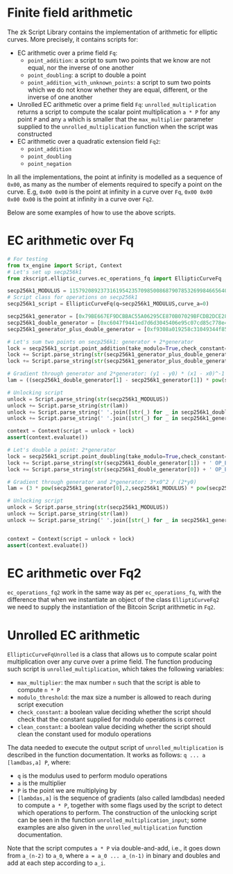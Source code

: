# Finite field arithmetic

The zk Script Library contains the implementation of arithmetic for elliptic curves. More precisely, it contains scripts for:
- EC arithmetic over a prime field `Fq`:
    - `point_addition`: a script to sum two points that we know are not equal, nor the inverse of one another
    - `point_doubling`: a script to double a point
    - `point_addition_with_unknown_points`: a script to sum two points which we do not know whether they are equal, different, or the inverse of one another
- Unrolled EC arithmetic over a prime field `Fq`: `unrolled_multiplication` returns a script to compute the scalar point multiplication `a * P` for any point `P` and any `a` which is smaller that the `max_multiplier` parameter supplied to the `unrolled_multiplication` function when the script was constructed
- EC arithmetic over a quadratic extension field `Fq2`:
    - `point_addition`
    - `point_doubling`
    - `point_negation`

 In all the implementations, the point at infinity is modelled as a sequence of `0x00`, as many as the number of elements required to specify a point on the curve. E.g, `0x00 0x00` is the point at infinity in a curve over `Fq`, `0x00 0x00 0x00 0x00` is the point at infinity in a curve over `Fq2`.

 Below are some examples of how to use the above scripts.

 # EC arithmetic over Fq

 ```python
# For testing
from tx_engine import Script, Context
# Let's set up secp256k1
from zkscript.elliptic_curves.ec_operations_fq import EllipticCurveFq

secp256k1_MODULUS = 115792089237316195423570985008687907853269984665640564039457584007908834671663
# Script class for operations on secp256k1
secp256k1_script = EllipticCurveFq(q=secp256k1_MODULUS,curve_a=0)

secp256k1_generator = [0x79BE667EF9DCBBAC55A06295CE870B07029BFCDB2DCE28D959F2815B16F81798, 0x483ada7726a3c4655da4fbfc0e1108a8fd17b448a68554199c47d08ffb10d4b8]
secp256k1_double_generator = [0xc6047f9441ed7d6d3045406e95c07cd85c778e4b8cef3ca7abac09b95c709ee5,0x1ae168fea63dc339a3c58419466ceaeef7f632653266d0e1236431a950cfe52a]
secp256k1_generator_plus_double_generator = [0xf9308a019258c31049344f85f89d5229b531c845836f99b08601f113bce036f9, 0x388f7b0f632de8140fe337e62a37f3566500a99934c2231b6cb9fd7584b8e672]

# Let's sum two points on secp256k1: generator + 2*generator
lock = secp256k1_script.point_addition(take_modulo=True,check_constant=True,clean_constant=True)
lock += Script.parse_string(str(secp256k1_generator_plus_double_generator[1]) + ' OP_EQUALVERIFY')
lock += Script.parse_string(str(secp256k1_generator_plus_double_generator[0]) + ' OP_EQUAL')

# Gradient through generator and 2*generator: (y1 - y0) * (x1 - x0)^-1
lam = ((secp256k1_double_generator[1] - secp256k1_generator[1]) * pow(secp256k1_double_generator[0] - secp256k1_generator[0],-1,secp256k1_MODULUS)) % secp256k1_MODULUS

# Unlocking script
unlock = Script.parse_string(str(secp256k1_MODULUS))
unlock += Script.parse_string(str(lam))
unlock += Script.parse_string(' '.join([str(_) for _ in secp256k1_double_generator]))
unlock += Script.parse_string(' '.join([str(_) for _ in secp256k1_generator]))

context = Context(script = unlock + lock)
assert(context.evaluate())

# Let's double a point: 2*generator
lock = secp256k1_script.point_doubling(take_modulo=True,check_constant=True,clean_constant=True)
lock += Script.parse_string(str(secp256k1_double_generator[1]) + ' OP_EQUALVERIFY')
lock += Script.parse_string(str(secp256k1_double_generator[0]) + ' OP_EQUAL')

# Gradient through generator and 2*generator: 3*x0^2 / (2*y0)
lam = (3 * pow(secp256k1_generator[0],2,secp256k1_MODULUS) * pow(secp256k1_generator[1] * 2, -1, secp256k1_MODULUS)) % secp256k1_MODULUS

# Unlocking script
unlock = Script.parse_string(str(secp256k1_MODULUS))
unlock += Script.parse_string(str(lam))
unlock += Script.parse_string(' '.join([str(_) for _ in secp256k1_generator]))


context = Context(script = unlock + lock)
assert(context.evaluate())
```

# EC arithmetic over Fq2

`ec_operations_fq2` work in the same way as per `ec_operations_fq`, with the difference that when we instantiate an object of the class `ElliptiCurveFq2` we need to supply the instantiation of the Bitcoin Script arithmetic in `Fq2`.

# Unrolled EC arithmetic

`EllipticCurveFqUnrolled` is a class that allows us to compute scalar point multiplication over any curve over a prime field. The function producing such script is `unrolled_multiplication`, which takes the following variables:
- `max_multiplier`: the max number `n` such that the script is able to compute `n * P`
- `modulo_threshold`: the max size a number is allowed to reach during script execution
- `check_constant`: a boolean value deciding whether the script should check that the constant supplied for modulo operations is correct
- `clean_constant`: a boolean value deciding whether the script should clean the constant used for modulo operations

The data needed to execute the output script of `unrolled_multiplication` is described in the function documentation. It works as follows: `q ... a [lamdbas,a] P`, where:
- `q` is the modulus used to perform modulo operations
- `a` is the multiplier
- `P` is the point we are multiplying by
- `[lambdas,a]` is the sequence of gradients (also called lamdbdas) needed to compute `a * P`, together with some flags used by the script to detect which operations to perform. The construction of the unlocking script can be seen in the function `unrolled_multiplication_input`; some examples are also given in the `unrolled_multiplication` function documentation.

Note that the script computes `a * P` via double-and-add, i.e., it goes down from `a_(n-2)` to `a_0`, where `a = a_0 ... a_(n-1)` in binary and doubles and add at each step according to `a_i`. 